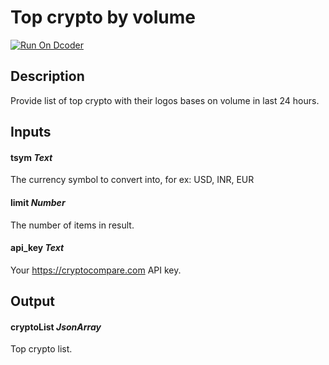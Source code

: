 # Top crypto by volume
[![Run On Dcoder](https://static-content.dcoder.tech/dcoder-assets/run-on-dcoder.svg)](https://code.dcoder.tech/files/project/6154ac1dee9d4c060764016a)

## Description
Provide list of top crypto with their logos bases on volume in last 24 hours.

## Inputs
#### **tsym**  *Text*
The currency symbol to convert into, for ex: USD, INR, EUR
#### **limit**  *Number*
The number of items in result.
#### **api_key**  *Text*
Your https://cryptocompare.com API key.

## Output
#### **cryptoList**  *JsonArray*
Top crypto list.

